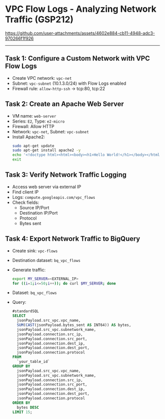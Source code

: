 # VPC Flow Logs - Analyzing Network Traffic (GSP212)

https://github.com/user-attachments/assets/4602e884-cb11-4948-adc3-970266f1f926

---

## Task 1: Configure a Custom Network with VPC Flow Logs
- Create VPC network: `vpc-net`
- Subnet: `vpc-subnet` (10.1.3.0/24) with Flow Logs enabled
- Firewall rule: `allow-http-ssh` → tcp:80, tcp:22


## Task 2: Create an Apache Web Server
- VM name: `web-server`
- Series: `E2`, Type: `e2-micro`
- Firewall: Allow HTTP
- Network: `vpc-net`, Subnet: `vpc-subnet`
- Install Apache2:
  ```bash
  sudo apt-get update
  sudo apt-get install apache2 -y
  echo '<!doctype html><html><body><h1>Hello World!</h1></body></html>' | sudo tee /var/www/html/index.html
  exit
  ```

## Task 3: Verify Network Traffic Logging
- Access web server via external IP  
- Find client IP  
- Logs: `compute.googleapis.com/vpc_flows`  
- Check fields:  
  - Source IP/Port  
  - Destination IP/Port  
  - Protocol  
  - Bytes sent  

## Task 4: Export Network Traffic to BigQuery
- Create sink: `vpc-flows`
- Destination dataset: `bq_vpc_flows`
- Generate traffic:
  ```bash
  export MY_SERVER=<EXTERNAL_IP>
  for ((i=1;i<=50;i++)); do curl $MY_SERVER; done
  ```

- Dataset: `bq_vpc_flows`
- Query:
  ```sql
  #standardSQL
  SELECT
    jsonPayload.src_vpc.vpc_name,
    SUM(CAST(jsonPayload.bytes_sent AS INT64)) AS bytes,
    jsonPayload.src_vpc.subnetwork_name,
    jsonPayload.connection.src_ip,
    jsonPayload.connection.src_port,
    jsonPayload.connection.dest_ip,
    jsonPayload.connection.dest_port,
    jsonPayload.connection.protocol
  FROM
    `your_table_id`
  GROUP BY
    jsonPayload.src_vpc.vpc_name,
    jsonPayload.src_vpc.subnetwork_name,
    jsonPayload.connection.src_ip,
    jsonPayload.connection.src_port,
    jsonPayload.connection.dest_ip,
    jsonPayload.connection.dest_port,
    jsonPayload.connection.protocol
  ORDER BY
    bytes DESC
  LIMIT 15;
  ```
